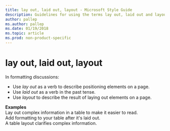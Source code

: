 ```yaml
---
title: lay out, laid out, layout - Microsoft Style Guide
description: Guidelines for using the terms lay out, laid out and layout in Microsoft documents.
author: pallep
ms.author: pallep
ms.date: 01/19/2018
ms.topic: article
ms.prod: non-product-specific
---
```


# lay out, laid out, layout

In formatting discussions:

  - Use *lay out* as a verb to describe positioning elements on a page. 
  - Use *laid out* as a verb in the past tense.
  - Use *layout* to describe the result of laying out elements on a page. 

**Examples**  
Lay out complex information in a table to make it easier to read.   
Add formatting to your table after it's laid out.  
A table layout clarifies complex information.
